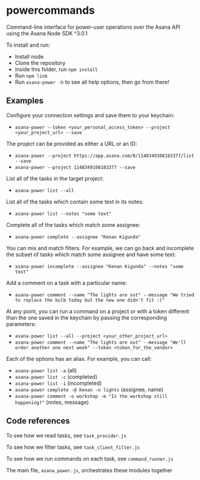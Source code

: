 # powercommands
Command-line interface for power-user operations over the Asana API using the Asana Node SDK ^3.0.1

To install and run:
- Install node
- Clone the repository
- Inside this folder, run `npm install` 
- Run `npm link`
- Run `asana-power -h` to see all help options, then go from there!

## Examples

Configure your connection settings and save them to your keychain:
- `asana-power --token <your_personal_access_token> --project <your_project_url> --save`

The project can be provided as either a URL or an ID:
- `asana-power --project https://app.asana.com/0/1148349108183377/list --save`
- `asana-power --project 1148349108183377 --save`

List all of the tasks in the target project:
- `asana-power list --all`

List all of the tasks which contain some text in its notes:
- `asana-power list --notes "some text"`

Complete all of the tasks which match some assignee:
- `asana-power complete --assignee "Kenan Kigunda"`

You can mix and match filters. For example, we can go back and incomplete the subset of tasks which match some assignee and have some text:
- `asana-power incomplete --assignee "Kenan Kigunda" --notes "some text"`

Add a comment on a task with a particular name:
- `asana-power comment --name "The lights are out" --message "We tried to replace the bulb today but the new one didn't fit :("`

At any point, you can run a command on a project or with a token different than the one saved in the keychain by passing the corresponding parameters:
- `asana-power list --all --project <your_other_project_url>`
- `asana-power comment --name "The lights are out" --message "We'll order another one next week" --token <token_for_the_vendor>`

Each of the options has an alias. For example, you can call:
- `asana-power list -a` (all)
- `asana-power list -c` (completed)
- `asana-power list -i` (incompleted)
- `asana-power complete -@ Kenan -n lights` (assignee, name)
- `asana-power comment -o workshop -m "Is the workshop still happening?"` (notes, message)

## Code references

To see how we read tasks, see `task_provider.js`

To see how we filter tasks, see `task_client_filter.js`

To see how we run commands on each task, see `command_runner.js`

The main file, `asana_power.js`, orchestrates these modules together